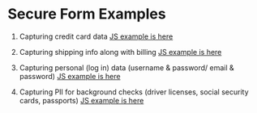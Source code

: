 # Secure Form Examples

1. Capturing credit card data
[JS example is here](js/credit-card-example.js)

2. Capturing shipping info along with billing
[JS example is here](js/shipping-info-example.js)

3. Capturing personal (log in) data (username & password/ email & password)
[JS example is here](js/login-data-example.js)

4. Capturing PII for background checks (driver licenses, social security cards, passports)
[JS example is here](js/pii-example.js)

